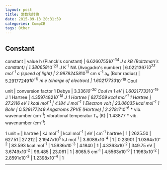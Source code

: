 ```yaml
---
layout: post
title: 常数和转换
date: 2015-09-13 20:31:59
categories: CompCB
tags: Other
---
```


## Constant

constant | value
h (Planck's constant) | 6.6260755*10<sup>-34</sup> J s
kB (Boltzman's constant) | 1.380658*10<sup>-23</sup> J K<sup>-1</sup>
NA (Avogadro's number) | 6.0221367*10<sup>23</sup> mol<sup>-1</sup>
c (speed of light) | 2.99792458*10<sup>10</sup> cm s<sup>-1</sup>
a<sub>o</sub> (Bohr radius) | 5.29177249*10<sup>-11</sup> m
e (charge of electron) | 1.60217733*10<sup>-19</sup> Coul


unit | conversion factor
1 Debye | 3.336*10<sup>-30</sup> Coul m
1 eV | 1.60217733*10<sup>-19</sup> J
1 Hartree | 4.3597482*10<sup>-18</sup> J
1 Hartree | 627.509 kcal mol<sup>-1</sup>
1 Hartree | 27.2116 eV
1 kcal mol<sup>-1</sup> | 4.184 J mol<sup>-1</sup>
1 Electron volt | 23.06035 kcal mol<sup>-1</sup>
1 Bohr | 0.529177249 Angstroms
ZPVE (Hartree) | 2.27817*10<sup>-6</sup> * vib. wavenumber (cm<sup>-1</sup>)
vibrational temperatur T<sub>v</sub> (K) | 1.43877 * vib. wavenumber (cm<sup>-1</sup>)

1 unit = | hartree | kJ mol<sup>-1</sup> | kcal mol<sup>-1</sup> | eV | cm<sup>-1</sup>
hartree | 1 | 2625.50 | 627.51 | 27.212 | 2.1947x10<sup>5</sup>
kJ mol<sup>-1</sup> | 3.8088x10<sup>-4</sup>  | 1 | 0.23901 | 1.0364x10<sup>-2</sup> | 83.593
kcal mol<sup>-1</sup> | 1.5936x10<sup>-3</sup> | 4.1840 | 1 | 4.3363x10<sup>-2</sup>  | 349.75
eV | 3.6749x10<sup>-2</sup> | 96.485 | 23.061 | 1 | 8065.5
cm<sup>-1</sup> | 4.5563x10<sup>-6</sup> | 1.1963x10<sup>-2</sup> | 2.8591x10<sup>-3</sup> | 1.2398x10<sup>-4</sup> | 1


------

